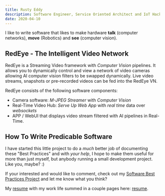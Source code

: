 ```yaml
---
title: Rusty Eddy
description: Software Engineer, Service Oriented Architect and IoT Hacker.
date: 2020-04-10
---
```


I like to write software that likes to make hardware **talk**
(computer networks), **move** (Robotics) and **see** (computer
vision). 

## RedEye - The Intelligent Video Network

RedEye is a Streaming Video framework with _Computer Vision_ pipelines. It allows
you to dynamically control and view a network of video cameras allowing AI computer
vision filters to be swapped dynamically.  Live video streams, snapshots or pre-recorded
videos can be fed into the RedEye VN. 

RedEye consists of the following software components:

- Camera software: _M-JPEG Streamer_ with _Computer Vision_
- Real-Time Video Hub: _Serve Up Web App_ with _real time_ data over _websockets_
- APP / WebUI that displays video stream filtered with AI pipelines in Real-Time.

## How To Write Predicable Software

I have started this little project to do a *much* better job of
documenting these "Best Practices" and with *your help*, I hope to
make them useful for more than just myself, but anybody running a
small development project. Like you, maybe?  :)

If your interested and would like to comment, check out my [Software Best Practices Project](/software) and let me 
know what you think?

My [resume](/resume) with my work life summed in a couple pages here:
[resume](/resume).  

